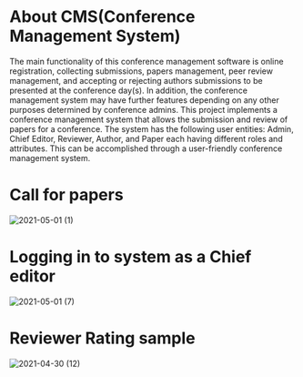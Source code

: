 
# About CMS(Conference Management System)

The main functionality of this conference management software is online registration, collecting submissions, papers management, peer review management,
and accepting or rejecting authors submissions to be presented at the conference day(s). 
In addition, the conference management system may have further features depending on any other purposes determined by conference admins.
This project implements a conference management system that allows the submission and review of papers for a conference. 
The system has the following user entities: Admin, Chief Editor, Reviewer, Author, and Paper each having different roles and attributes.
 This can be accomplished through a user-friendly conference management system. 


# Call for papers


![2021-05-01 (1)](https://user-images.githubusercontent.com/62059163/118400689-4a835480-b628-11eb-8f9a-2c315a6e537f.png)


# Logging in to system as a Chief editor
![2021-05-01 (7)](https://user-images.githubusercontent.com/62059163/118400602-eb254480-b627-11eb-924c-d5a721013c5d.png)


# Reviewer Rating sample 

![2021-04-30 (12)](https://user-images.githubusercontent.com/62059163/118400595-e52f6380-b627-11eb-8176-bb909048dc13.png)





